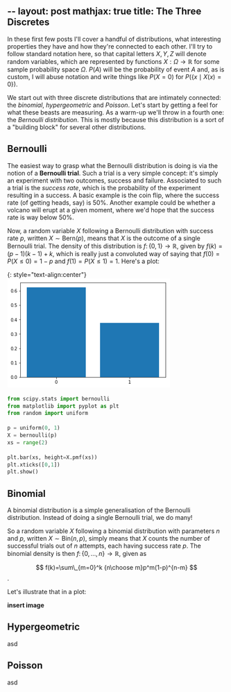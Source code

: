 --
layout: post
mathjax: true
title: The Three Discretes
---

In these first few posts I'll cover a handful of distributions, what interesting properties they have and how they're connected to each other. I'll try to follow standard notation here, so that capital letters $X,Y,Z$ will denote random variables, which are represented by functions $X:\Omega\to\mathbb R$ for some sample probability space $\Omega$. $P(A)$ will be the probability of event $A$ and, as is custom, I will abuse notation and write things like $P(X=0)$ for $P(\{x\mid X(x)=0\})$.

We start out with three discrete distributions that are intimately connected: the *binomial*, *hypergeometric* and *Poisson*. Let's start by getting a feel for what these beasts are measuring. As a warm-up we'll throw in a fourth one: the *Bernoulli distribution*. This is mostly because this distribution is a sort of a "building block" for several other distributions.

## Bernoulli

The easiest way to grasp what the Bernoulli distribution is doing is via the notion of a **Bernoulli trial**. Such a trial is a very simple concept: it's simply an experiment with two outcomes, success and failure. Associated to such a trial is the *success rate*, which is the probability of the experiment resulting in a success. A basic example is the coin flip, where the success rate (of getting heads, say) is 50%. Another example could be whether a volcano will erupt at a given moment, where we'd hope that the success rate is way below 50%.

Now, a random variable $X$ following a Bernoulli distribution with success rate $p$, written $X\sim\text{Bern}(p)$, means that $X$ is the outcome of a single Bernoulli trial. The density of this distribution is $f\colon\{0,1\}\to\mathbb R$, given by $f(k)=(p-1)(k-1)+k$, which is really just a convoluted way of saying that $f(0)=P(X\leq 0)=1-p$ and $f(1)=P(X\leq 1)=1$. Here's a plot:

{: style="text-align:center"}
![Bernoulli distribution](/img/bernoulli.png)

```python
from scipy.stats import bernoulli
from matplotlib import pyplot as plt
from random import uniform

p = uniform(0, 1)
X = bernoulli(p)
xs = range(2)

plt.bar(xs, height=X.pmf(xs))
plt.xticks([0,1])
plt.show()
```

## Binomial

A binomial distribution is a simple generalisation of the Bernoulli distribution. Instead of doing a single Bernoulli trial, we do many!

So a random variable $X$ following a binomial distribution with parameters $n$ and $p$, written $X\sim\text{Bin}(n,p)$, simply means that $X$ counts the number of successful trials out of $n$ attempts, each having success rate $p$. The binomial density is then $f\colon\{0,\dots,n\}\to\mathbb R$, given as

$$ f(k)=\sum\_{m=0}^k {n\choose m}p^m(1-p)^{n-m} $$.

Let's illustrate that in a plot:

**insert image**

## Hypergeometric

asd

## Poisson

asd
